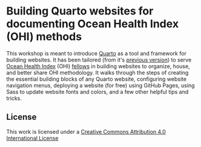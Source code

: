 # Building Quarto websites for documenting Ocean Health Index (OHI) methods

This workshop is meant to introduce [Quarto](https://quarto.org/) as a tool and framework for building websites. It has been tailored (from it's [previous version](https://ucsb-meds.github.io/creating-quarto-websites/)) to serve [Ocean Health Index](https://oceanhealthindex.org/) (OHI) [fellows](https://oceanhealthindex.org/about/ohifellows/) in building websites to organize, house, and better share OHI methodology. It walks through the steps of creating the essential building blocks of any Quarto website, configuring website navigation menus, deploying a website (for free) using GitHub Pages, using Sass to update website fonts and colors, and a few other helpful tips and tricks.

## License

This work is licensed under a [Creative Commons Attribution 4.0 International License](https://creativecommons.org/licenses/by/4.0/)
